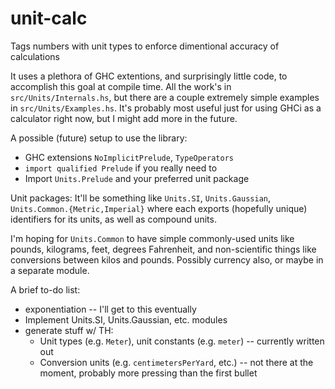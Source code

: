 # unit-calc
Tags numbers with unit types to enforce dimentional accuracy of calculations

It uses a plethora of GHC extentions, and surprisingly little code, to accomplish this goal at compile time.
All the work's in `src/Units/Internals.hs`, but there are a couple extremely simple examples in `src/Units/Examples.hs`.
It's probably most useful just for using GHCi as a calculator right now, but I might add more in the future.

A possible (future) setup to use the library:
 * GHC extensions `NoImplicitPrelude`, `TypeOperators`
 * `import qualified Prelude` if you really need to
 * Import `Units.Prelude` and your preferred unit package

Unit packages: It'll be something like `Units.SI`, `Units.Gaussian`, `Units.Common.{Metric,Imperial}` where each exports (hopefully
unique) identifiers for its units, as well as compound units.

I'm hoping for `Units.Common` to have simple commonly-used units like pounds, kilograms, feet, degrees Fahrenheit, and
non-scientific things like conversions between kilos and pounds. Possibly currency also, or maybe in a separate module.

A brief to-do list:
 * exponentiation -- I'll get to this eventually
 * Implement Units.SI, Units.Gaussian, etc. modules
 * generate stuff w/ TH:
    * Unit types (e.g. `Meter`), unit constants (e.g. `meter`) -- currently written out
    * Conversion units (e.g. `centimetersPerYard`, etc.) -- not there at the moment, probably more pressing than the first bullet


